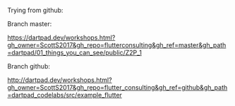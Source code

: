 Trying from github:

Branch master:

https://dartpad.dev/workshops.html?gh_owner=ScottS2017&gh_repo=flutterconsulting&gh_ref=master&gh_path=dartpad/01_things_you_can_see/public/Z2P_1

Branch github:

http://dartpad.dev/workshops.html?gh_owner=ScottS2017&gh_repo=flutter_consulting&gh_ref=github&gh_path=dartpad_codelabs/src/example_flutter

